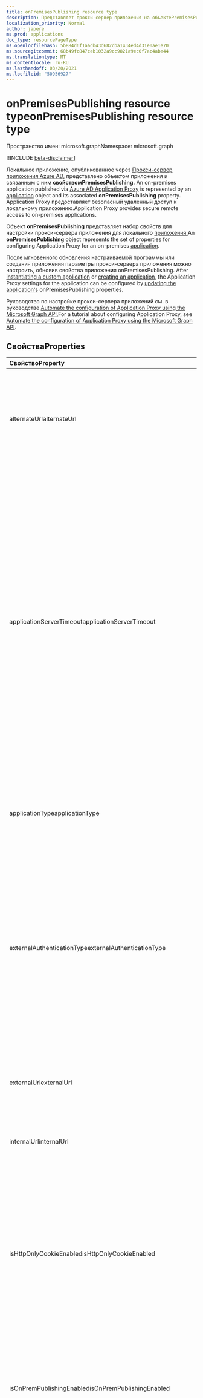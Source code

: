 ```yaml
---
title: onPremisesPublishing resource type
description: Представляет прокси-сервер приложения на объектеPremisesPublishing.
localization_priority: Normal
author: japere
ms.prod: applications
doc_type: resourcePageType
ms.openlocfilehash: 5b884d6f1aadb43d682cba1434ed4d31e0ae1e70
ms.sourcegitcommit: 68b49fc847ceb1032a9cc9821a9ec0f7ac4abe44
ms.translationtype: MT
ms.contentlocale: ru-RU
ms.lasthandoff: 03/20/2021
ms.locfileid: "50956927"
---
```

# <a name="onpremisespublishing-resource-type"></a><span data-ttu-id="f0731-103">onPremisesPublishing resource type</span><span class="sxs-lookup"><span data-stu-id="f0731-103">onPremisesPublishing resource type</span></span>

<span data-ttu-id="f0731-104">Пространство имен: microsoft.graph</span><span class="sxs-lookup"><span data-stu-id="f0731-104">Namespace: microsoft.graph</span></span>

[!INCLUDE [beta-disclaimer](../../includes/beta-disclaimer.md)]

<span data-ttu-id="f0731-105">Локальное приложение, опубликованное через [Прокси-сервер приложения Azure AD,](https://aka.ms/whyappproxy) представлено объектом приложения и связанным с ним **свойствомPremisesPublishing.** [](application.md)</span><span class="sxs-lookup"><span data-stu-id="f0731-105">An on-premises application published via [Azure AD Application Proxy](https://aka.ms/whyappproxy) is represented by an [application](application.md) object and its associated **onPremisesPublishing** property.</span></span> <span data-ttu-id="f0731-106">Application Proxy предоставляет безопасный удаленный доступ к локальному приложению.</span><span class="sxs-lookup"><span data-stu-id="f0731-106">Application Proxy provides secure remote access to on-premises applications.</span></span>

<span data-ttu-id="f0731-107">Объект **onPremisesPublishing** представляет набор свойств для настройки прокси-сервера приложения для локального [приложения.](application.md)</span><span class="sxs-lookup"><span data-stu-id="f0731-107">An **onPremisesPublishing** object represents the set of properties for configuring Application Proxy for an on-premises [application](application.md).</span></span> 

<span data-ttu-id="f0731-108">После [мгновенного](../api/applicationtemplate-instantiate.md) обновления настраиваемой программы или создания приложения параметры прокси-сервера приложения можно настроить, обновив свойства приложения onPremisesPublishing. [](../api/application-post-applications.md) [](../api/application-update.md)</span><span class="sxs-lookup"><span data-stu-id="f0731-108">After [instantiating a custom application](../api/applicationtemplate-instantiate.md) or [creating an application](../api/application-post-applications.md), the Application Proxy settings for the application can be configured by [updating the application's](../api/application-update.md) onPremisesPublishing properties.</span></span>

<span data-ttu-id="f0731-109">Руководство по настройке прокси-сервера приложений см. в руководстве [Automate the configuration of Application Proxy using the Microsoft Graph API.](/graph/application-proxy-configure-api)</span><span class="sxs-lookup"><span data-stu-id="f0731-109">For a tutorial about configuring Application Proxy, see [Automate the configuration of Application Proxy using the Microsoft Graph API](/graph/application-proxy-configure-api).</span></span>

## <a name="properties"></a><span data-ttu-id="f0731-110">Свойства</span><span class="sxs-lookup"><span data-stu-id="f0731-110">Properties</span></span>

| <span data-ttu-id="f0731-111">Свойство</span><span class="sxs-lookup"><span data-stu-id="f0731-111">Property</span></span>|<span data-ttu-id="f0731-112">Тип</span><span class="sxs-lookup"><span data-stu-id="f0731-112">Type</span></span>|<span data-ttu-id="f0731-113">Описание</span><span class="sxs-lookup"><span data-stu-id="f0731-113">Description</span></span>|
|:---------------|:--------|:----------|
|<span data-ttu-id="f0731-114">alternateUrl</span><span class="sxs-lookup"><span data-stu-id="f0731-114">alternateUrl</span></span>|<span data-ttu-id="f0731-115">Строка</span><span class="sxs-lookup"><span data-stu-id="f0731-115">String</span></span>| <span data-ttu-id="f0731-116">При настройке диспетчера трафика перед несколькими приложениями прокси-приложения app альтернативный URL-адрес, который будет указать диспетчеру трафика.</span><span class="sxs-lookup"><span data-stu-id="f0731-116">If you are configuring a traffic manager in front of multiple App Proxy applications, the alternateUrl is the user-friendly URL that will point to the traffic manager.</span></span> |
|<span data-ttu-id="f0731-117">applicationServerTimeout</span><span class="sxs-lookup"><span data-stu-id="f0731-117">applicationServerTimeout</span></span>|<span data-ttu-id="f0731-118">Строка</span><span class="sxs-lookup"><span data-stu-id="f0731-118">String</span></span>| <span data-ttu-id="f0731-119">Время, в течение времени, которое соединитатель будет ждать ответа от приложения-спинки перед закрытием подключения.</span><span class="sxs-lookup"><span data-stu-id="f0731-119">The duration the connector will wait for a response from the backend application before closing the connection.</span></span> <span data-ttu-id="f0731-120">Возможные значения `default` : `long` .</span><span class="sxs-lookup"><span data-stu-id="f0731-120">Possible values are `default`, `long`.</span></span> <span data-ttu-id="f0731-121">Если установлено значение по умолчанию, время, заданное по умолчанию, имеет длину 85 секунд.</span><span class="sxs-lookup"><span data-stu-id="f0731-121">When set to default, the backend application timeout has a length of 85 seconds.</span></span> <span data-ttu-id="f0731-122">Если задана длинная настройка, время отодвигаемого времени увеличивается до 180 секунд.</span><span class="sxs-lookup"><span data-stu-id="f0731-122">When set to long, the backend timeout is increased to 180 seconds.</span></span> <span data-ttu-id="f0731-123">Используйте, если серверу требуется более 85 секунд для ответа на запросы или если вы не можете получить доступ к приложению, а состояние ошибки — "Время отыскки". `long`</span><span class="sxs-lookup"><span data-stu-id="f0731-123">Use `long` if your server takes more than 85 seconds to respond to requests or if you are unable to access the application and the error status is "Backend Timeout".</span></span> <span data-ttu-id="f0731-124">Значение по умолчанию: `default`.</span><span class="sxs-lookup"><span data-stu-id="f0731-124">Default value is `default`.</span></span> |
|<span data-ttu-id="f0731-125">applicationType</span><span class="sxs-lookup"><span data-stu-id="f0731-125">applicationType</span></span>|<span data-ttu-id="f0731-126">String</span><span class="sxs-lookup"><span data-stu-id="f0731-126">String</span></span>| <span data-ttu-id="f0731-127">Указывает, является ли это приложение приложением прокси-сервера приложения.</span><span class="sxs-lookup"><span data-stu-id="f0731-127">Indicates if this application is an Application Proxy configured application.</span></span> <span data-ttu-id="f0731-128">Это заранее заданной системой.</span><span class="sxs-lookup"><span data-stu-id="f0731-128">This is pre-set by the system.</span></span> <span data-ttu-id="f0731-129">Только для чтения.</span><span class="sxs-lookup"><span data-stu-id="f0731-129">Read-only.</span></span> |
|<span data-ttu-id="f0731-130">externalAuthenticationType</span><span class="sxs-lookup"><span data-stu-id="f0731-130">externalAuthenticationType</span></span>|<span data-ttu-id="f0731-131">externalAuthenticationType</span><span class="sxs-lookup"><span data-stu-id="f0731-131">externalAuthenticationType</span></span>| <span data-ttu-id="f0731-132">Сведения о параметре предварительной проверки подлинности для приложения.</span><span class="sxs-lookup"><span data-stu-id="f0731-132">Details the pre-authentication setting for the application.</span></span> <span data-ttu-id="f0731-133">Предварительная проверка подлинности обеспечивает, чтобы пользователи должны пройти проверку подлинности перед доступом к приложению.</span><span class="sxs-lookup"><span data-stu-id="f0731-133">Pre-authentication enforces that users must authenticate before accessing the app.</span></span> <span data-ttu-id="f0731-134">Passthru не требует проверки подлинности.</span><span class="sxs-lookup"><span data-stu-id="f0731-134">Passthru does not require authentication.</span></span> <span data-ttu-id="f0731-135">Возможные значения: `passthru`, `aadPreAuthentication`.</span><span class="sxs-lookup"><span data-stu-id="f0731-135">Possible values are: `passthru`, `aadPreAuthentication`.</span></span> |
|<span data-ttu-id="f0731-136">externalUrl</span><span class="sxs-lookup"><span data-stu-id="f0731-136">externalUrl</span></span>|<span data-ttu-id="f0731-137">Строка</span><span class="sxs-lookup"><span data-stu-id="f0731-137">String</span></span>| <span data-ttu-id="f0731-138">Опубликованный внешний URL-адрес приложения.</span><span class="sxs-lookup"><span data-stu-id="f0731-138">The published external url for the application.</span></span> <span data-ttu-id="f0731-139">Например, https://intranet-contoso.msappproxy.net/.</span><span class="sxs-lookup"><span data-stu-id="f0731-139">For example, https://intranet-contoso.msappproxy.net/.</span></span>  |
|<span data-ttu-id="f0731-140">internalUrl</span><span class="sxs-lookup"><span data-stu-id="f0731-140">internalUrl</span></span>|<span data-ttu-id="f0731-141">Строка</span><span class="sxs-lookup"><span data-stu-id="f0731-141">String</span></span>| <span data-ttu-id="f0731-142">Внутренний URL-адрес приложения.</span><span class="sxs-lookup"><span data-stu-id="f0731-142">The internal url of the application.</span></span> <span data-ttu-id="f0731-143">Например, https://intranet/.</span><span class="sxs-lookup"><span data-stu-id="f0731-143">For example, https://intranet/.</span></span> |
|<span data-ttu-id="f0731-144">isHttpOnlyCookieEnabled</span><span class="sxs-lookup"><span data-stu-id="f0731-144">isHttpOnlyCookieEnabled</span></span>|<span data-ttu-id="f0731-145">Boolean</span><span class="sxs-lookup"><span data-stu-id="f0731-145">Boolean</span></span>| <span data-ttu-id="f0731-146">Указывает, следует ли установить флаг cookie HTTPOnly в загонах ответов HTTP.</span><span class="sxs-lookup"><span data-stu-id="f0731-146">Indicates if the HTTPOnly cookie flag should be set in the HTTP response headers.</span></span> <span data-ttu-id="f0731-147">Установите это значение, `true` чтобы cookie-файлы прокси-серверов приложений включали флаг HTTPOnly в заглавных главах ответов HTTP.</span><span class="sxs-lookup"><span data-stu-id="f0731-147">Set this value to `true` to have Application Proxy cookies include the HTTPOnly flag in the HTTP response headers.</span></span> <span data-ttu-id="f0731-148">Если используется служба удаленного рабочего стола, установите это значение false.</span><span class="sxs-lookup"><span data-stu-id="f0731-148">If using Remote Desktop Services, set this value to False.</span></span> <span data-ttu-id="f0731-149">Значение по умолчанию: `false`.</span><span class="sxs-lookup"><span data-stu-id="f0731-149">Default value is `false`.</span></span> |
|<span data-ttu-id="f0731-150">isOnPremPublishingEnabled</span><span class="sxs-lookup"><span data-stu-id="f0731-150">isOnPremPublishingEnabled</span></span>|<span data-ttu-id="f0731-151">Boolean</span><span class="sxs-lookup"><span data-stu-id="f0731-151">Boolean</span></span>| <span data-ttu-id="f0731-152">Указывает, публикуется ли приложение в настоящее время с помощью прокси-сервера приложения или нет.</span><span class="sxs-lookup"><span data-stu-id="f0731-152">Indicates if the application is currently being published via Application Proxy or not.</span></span> <span data-ttu-id="f0731-153">Это заранее заданной системой.</span><span class="sxs-lookup"><span data-stu-id="f0731-153">This is pre-set by the system.</span></span> <span data-ttu-id="f0731-154">Только для чтения.</span><span class="sxs-lookup"><span data-stu-id="f0731-154">Read-only.</span></span> |
|<span data-ttu-id="f0731-155">isPersistentCookieEnabled</span><span class="sxs-lookup"><span data-stu-id="f0731-155">isPersistentCookieEnabled</span></span>|<span data-ttu-id="f0731-156">Boolean</span><span class="sxs-lookup"><span data-stu-id="f0731-156">Boolean</span></span>| <span data-ttu-id="f0731-157">Указывает, следует ли установить флаг сохраняемой файлы cookie в загонах http-ответа.</span><span class="sxs-lookup"><span data-stu-id="f0731-157">Indicates if the Persistent cookie flag should be set in the HTTP response headers.</span></span> <span data-ttu-id="f0731-158">Сохраняй это `false` значение.</span><span class="sxs-lookup"><span data-stu-id="f0731-158">Keep this value set to `false`.</span></span> <span data-ttu-id="f0731-159">Используйте этот параметр только для приложений, которые не могут обмениваться файлами cookie между процессами.</span><span class="sxs-lookup"><span data-stu-id="f0731-159">Only use this setting for applications that can't share cookies between processes.</span></span> <span data-ttu-id="f0731-160">Дополнительные сведения о параметрах cookie см. в приложении Cookie для доступа к локальному приложению [в Azure Active Directory.](/azure/active-directory/manage-apps/application-proxy-configure-cookie-settings)</span><span class="sxs-lookup"><span data-stu-id="f0731-160">For more information about cookie settings, see [Cookie settings for accessing on-premises applications in Azure Active Directory](/azure/active-directory/manage-apps/application-proxy-configure-cookie-settings).</span></span> <span data-ttu-id="f0731-161">Значение по умолчанию: `false`.</span><span class="sxs-lookup"><span data-stu-id="f0731-161">Default value is `false`.</span></span> |
|<span data-ttu-id="f0731-162">isSecureCookieEnabled</span><span class="sxs-lookup"><span data-stu-id="f0731-162">isSecureCookieEnabled</span></span>|<span data-ttu-id="f0731-163">Boolean</span><span class="sxs-lookup"><span data-stu-id="f0731-163">Boolean</span></span>| <span data-ttu-id="f0731-164">Указывает, следует ли установить флаг "Безопасное cookie" в загонах http-ответа.</span><span class="sxs-lookup"><span data-stu-id="f0731-164">Indicates if the Secure cookie flag should be set in the HTTP response headers.</span></span> <span data-ttu-id="f0731-165">Установите это значение для `true` передачи файлов cookie по защищенному каналу, например зашифрованному запросу HTTPS.</span><span class="sxs-lookup"><span data-stu-id="f0731-165">Set this value to `true` to transmit cookies over a secure channel such as an encrypted HTTPS request.</span></span> <span data-ttu-id="f0731-166">Значение по умолчанию: `true`.</span><span class="sxs-lookup"><span data-stu-id="f0731-166">Default value is `true`.</span></span>|
|<span data-ttu-id="f0731-167">isTranslateHostHeaderEnabled</span><span class="sxs-lookup"><span data-stu-id="f0731-167">isTranslateHostHeaderEnabled</span></span>|<span data-ttu-id="f0731-168">Boolean</span><span class="sxs-lookup"><span data-stu-id="f0731-168">Boolean</span></span>| <span data-ttu-id="f0731-169">Указывает, следует ли приложению переводить URL-адреса в загонах reponse.</span><span class="sxs-lookup"><span data-stu-id="f0731-169">Indicates if the application should translate urls in the reponse headers.</span></span> <span data-ttu-id="f0731-170">Храните это значение так, как если в запросе на проверку подлинности вашему приложению не требуется исходный загон `true` хост.</span><span class="sxs-lookup"><span data-stu-id="f0731-170">Keep this value as `true` unless your application required the original host header in the authentication request.</span></span> <span data-ttu-id="f0731-171">Значение по умолчанию: `true`.</span><span class="sxs-lookup"><span data-stu-id="f0731-171">Default value is `true`.</span></span>|
|<span data-ttu-id="f0731-172">isTranslateLinksInBodyEnabled</span><span class="sxs-lookup"><span data-stu-id="f0731-172">isTranslateLinksInBodyEnabled</span></span>|<span data-ttu-id="f0731-173">Boolean</span><span class="sxs-lookup"><span data-stu-id="f0731-173">Boolean</span></span>| <span data-ttu-id="f0731-174">Указывает, следует ли приложению переводить URL-адреса в теле приложения.</span><span class="sxs-lookup"><span data-stu-id="f0731-174">Indicates if the application should translate urls in the application body.</span></span> <span data-ttu-id="f0731-175">Храните это значение как если у вас нет жестких HTML-ссылок на другие локальное приложение и не `false` используйте настраиваемые домены.</span><span class="sxs-lookup"><span data-stu-id="f0731-175">Keep this value as `false` unless you have hardcoded HTML links to other on-premises applications and don't use custom domains.</span></span> <span data-ttu-id="f0731-176">Дополнительные сведения см. в [приложении Link translation with Application Proxy.](/azure/active-directory/manage-apps/application-proxy-configure-hard-coded-link-translation)</span><span class="sxs-lookup"><span data-stu-id="f0731-176">For more information, see [Link translation with Application Proxy](/azure/active-directory/manage-apps/application-proxy-configure-hard-coded-link-translation).</span></span> <span data-ttu-id="f0731-177">Значение по умолчанию: `false`.</span><span class="sxs-lookup"><span data-stu-id="f0731-177">Default value is `false`.</span></span>|
|<span data-ttu-id="f0731-178">singleSignOnSettings</span><span class="sxs-lookup"><span data-stu-id="f0731-178">singleSignOnSettings</span></span>|[<span data-ttu-id="f0731-179">onPremisesPublishingSingleSignOn</span><span class="sxs-lookup"><span data-stu-id="f0731-179">onPremisesPublishingSingleSignOn</span></span>](onpremisespublishingsinglesignon.md)| <span data-ttu-id="f0731-180">Представляет единую конфигурацию входов для локального приложения.</span><span class="sxs-lookup"><span data-stu-id="f0731-180">Represents the single sign-on configuration for the on-premises application.</span></span> |
|<span data-ttu-id="f0731-181">verifiedCustomDomainCertificatesMetadata</span><span class="sxs-lookup"><span data-stu-id="f0731-181">verifiedCustomDomainCertificatesMetadata</span></span>|[<span data-ttu-id="f0731-182">verifiedCustomDomainCertificatesMetadata</span><span class="sxs-lookup"><span data-stu-id="f0731-182">verifiedCustomDomainCertificatesMetadata</span></span>](verifiedcustomdomaincertificatesmetadata.md)| <span data-ttu-id="f0731-183">Сведения о сертификате, связанном с приложением при использовании настраиваемого домена.</span><span class="sxs-lookup"><span data-stu-id="f0731-183">Details of the certificate associated with the application when a custom domain is in use.</span></span> <span data-ttu-id="f0731-184">`null` при использовании домена по умолчанию.</span><span class="sxs-lookup"><span data-stu-id="f0731-184">`null` when using the default domain.</span></span> <span data-ttu-id="f0731-185">Только для чтения.</span><span class="sxs-lookup"><span data-stu-id="f0731-185">Read-only.</span></span>|
|<span data-ttu-id="f0731-186">verifiedCustomDomainKeyCredential</span><span class="sxs-lookup"><span data-stu-id="f0731-186">verifiedCustomDomainKeyCredential</span></span>|[<span data-ttu-id="f0731-187">keyCredential</span><span class="sxs-lookup"><span data-stu-id="f0731-187">keyCredential</span></span>](keycredential.md)| <span data-ttu-id="f0731-188">Связанные учетные данные ключей для используемой настраиваемой области.</span><span class="sxs-lookup"><span data-stu-id="f0731-188">The associated key credential for the custom domain used.</span></span> |
|<span data-ttu-id="f0731-189">verifiedCustomDomainPasswordCredential</span><span class="sxs-lookup"><span data-stu-id="f0731-189">verifiedCustomDomainPasswordCredential</span></span>|[<span data-ttu-id="f0731-190">passwordCredential</span><span class="sxs-lookup"><span data-stu-id="f0731-190">passwordCredential</span></span>](passwordcredential.md)| <span data-ttu-id="f0731-191">Связанные учетные данные паролей для используемой настраиваемой области.</span><span class="sxs-lookup"><span data-stu-id="f0731-191">The associated password credential for the custom domain used.</span></span> |



## <a name="json-representation"></a><span data-ttu-id="f0731-192">Представление JSON</span><span class="sxs-lookup"><span data-stu-id="f0731-192">JSON representation</span></span>

<span data-ttu-id="f0731-193">Ниже представлено описание ресурса в формате JSON.</span><span class="sxs-lookup"><span data-stu-id="f0731-193">Here is a JSON representation of the resource.</span></span>

<!-- {
  "blockType": "resource",
  "optionalProperties": [

  ],
  "@odata.type": "microsoft.graph.onPremisesPublishing"
}-->

```json
{
  "alternateUrl": "String",
  "applicationServerTimeout": "String",
  "applicationType": "String",
  "externalAuthenticationType": "String",
  "externalUrl": "String",
  "internalUrl": "String",
  "isHttpOnlyCookieEnabled": true,
  "isOnPremPublishingEnabled": true,
  "isPersistentCookieEnabled": true,
  "isSecureCookieEnabled": true,
  "isTranslateHostHeaderEnabled": true,
  "isTranslateLinksInBodyEnabled": true,
  "singleSignOnSettings": {"@odata.type": "microsoft.graph.onPremisesPublishingSingleSignOn"},
  "verifiedCustomDomainCertificatesMetadata": {"@odata.type": "microsoft.graph.verifiedCustomDomainCertificatesMetadata"},
  "verifiedCustomDomainKeyCredential": {"@odata.type": "microsoft.graph.keyCredential"},
  "verifiedCustomDomainPasswordCredential": {"@odata.type": "microsoft.graph.passwordCredential"}
}

```

<!-- uuid: 8fcb5dbc-d5aa-4681-8e31-b001d5168d79
2019-02-04 14:57:30 UTC -->
<!--
{
  "type": "#page.annotation",
  "description": "onPremisesPublishing resource",
  "keywords": "",
  "section": "documentation",
  "tocPath": "",
  "suppressions": []
}
-->



